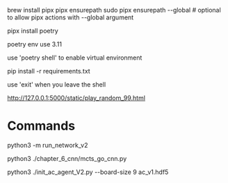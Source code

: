 brew install pipx
pipx ensurepath
sudo pipx ensurepath --global # optional to allow pipx actions with --global argument

pipx install poetry

poetry env use 3.11 

use 'poetry shell' to enable virtual environment

pip install -r requirements.txt


use 'exit' when you leave the shell

http://127.0.0.1:5000/static/play_random_99.html

# Commands

python3 -m run_network_v2

python3 ./chapter_6_cnn/mcts_go_cnn.py

python3 ./init_ac_agent_V2.py --board-size 9 ac_v1.hdf5